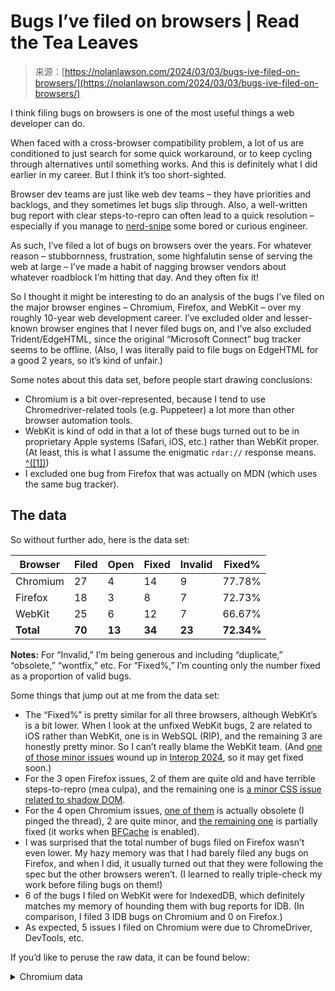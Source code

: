 <!--yml
category: 未分类
date: 2024-05-27 14:36:57
-->

# Bugs I’ve filed on browsers | Read the Tea Leaves

> 来源：[https://nolanlawson.com/2024/03/03/bugs-ive-filed-on-browsers/](https://nolanlawson.com/2024/03/03/bugs-ive-filed-on-browsers/)

I think filing bugs on browsers is one of the most useful things a web developer can do.

When faced with a cross-browser compatibility problem, a lot of us are conditioned to just search for some quick workaround, or to keep cycling through alternatives until something works. And this is definitely what I did earlier in my career. But I think it’s too short-sighted.

Browser dev teams are just like web dev teams – they have priorities and backlogs, and they sometimes let bugs slip through. Also, a well-written bug report with clear steps-to-repro can often lead to a quick resolution – especially if you manage to [nerd-snipe](https://xkcd.com/356/) some bored or curious engineer.

As such, I’ve filed a lot of bugs on browsers over the years. For whatever reason – stubbornness, frustration, some highfalutin sense of serving the web at large – I’ve made a habit of nagging browser vendors about whatever roadblock I’m hitting that day. And they often fix it!

So I thought it might be interesting to do an analysis of the bugs I’ve filed on the major browser engines – Chromium, Firefox, and WebKit – over my roughly 10-year web development career. I’ve excluded older and lesser-known browser engines that I never filed bugs on, and I’ve also excluded Trident/EdgeHTML, since the original “Microsoft Connect” bug tracker seems to be offline. (Also, I was literally paid to file bugs on EdgeHTML for a good 2 years, so it’s kind of unfair.)

Some notes about this data set, before people start drawing conclusions:

*   Chromium is a bit over-represented, because I tend to use Chromedriver-related tools (e.g. Puppeteer) a lot more than other browser automation tools.
*   WebKit is kind of odd in that a lot of these bugs turned out to be in proprietary Apple systems (Safari, iOS, etc.) rather than WebKit proper. (At least, this is what I assume the enigmatic `rdar://` response means. [^([1])](#footnote-1))
*   I excluded one bug from Firefox that was actually on MDN (which uses the same bug tracker).

## The data

So without further ado, here is the data set:

| Browser | Filed | Open | Fixed | Invalid | Fixed% |
| --- | --- | --- | --- | --- | --- |
| Chromium | 27 | 4 | 14 | 9 | 77.78% |
| Firefox | 18 | 3 | 8 | 7 | 72.73% |
| WebKit | 25 | 6 | 12 | 7 | 66.67% |
| **Total** | **70** | **13** | **34** | **23** | **72.34%** |

**Notes:** For “Invalid,” I’m being generous and including “duplicate,” “obsolete,” “wontfix,” etc. For “Fixed%,” I’m counting only the number fixed as a proportion of valid bugs.

Some things that jump out at me from the data set:

*   The “Fixed%” is pretty similar for all three browsers, although WebKit’s is a bit lower. When I look at the unfixed WebKit bugs, 2 are related to iOS rather than WebKit, one is in WebSQL (RIP), and the remaining 3 are honestly pretty minor. So I can’t really blame the WebKit team. (And [one of those minor issues](https://bugs.webkit.org/show_bug.cgi?id=263663) wound up in [Interop 2024](https://wpt.fyi/results/?label=master&label=experimental&aligned&view=interop&q=label%3Ainterop-2024-accessibility), so it may get fixed soon.)
*   For the 3 open Firefox issues, 2 of them are quite old and have terrible steps-to-repro (mea culpa), and the remaining one is [a minor CSS issue related to shadow DOM](https://bugzilla.mozilla.org/show_bug.cgi?id=1739682).
*   For the 4 open Chromium issues, [one of them](https://issues.chromium.org/issues/40890306) is actually obsolete (I pinged the thread), 2 are quite minor, and [the remaining one](https://issues.chromium.org/issues/40656738) is partially fixed (it works when [BFCache](https://web.dev/articles/bfcache) is enabled).
*   I was surprised that the total number of bugs filed on Firefox wasn’t even lower. My hazy memory was that I had barely filed any bugs on Firefox, and when I did, it usually turned out that they were following the spec but the other browsers weren’t. (I learned to really triple-check my work before filing bugs on them!)
*   6 of the bugs I filed on WebKit were for IndexedDB, which definitely matches my memory of hounding them with bug reports for IDB. (In comparison, I filed 3 IDB bugs on Chromium and 0 on Firefox.)
*   As expected, 5 issues I filed on Chromium were due to ChromeDriver, DevTools, etc.

If you’d like to peruse the raw data, it can be found below:

<details><summary>Chromium data</summary>

| Status | ID | Title | Date |
| --- | --- | --- | --- |
| Fixed | [41495645](https://crbug.com/41495645) | Chromium leaks Document/Window/etc. when navigating in multi-page site using CDP-based heapsnapshots | Feb 22, 2024 01:02AM |
| New | [40890306](https://crbug.com/40890306) | Reflected ARIA properties should not treat setting undefined the same as null | Mar 2, 2024 05:50PM |
| New | [40885158](https://crbug.com/40885158) | Setting outerHTML on child of DocumentFragment throws error | Jan 8, 2024 10:52PM |
| Fixed | [40872282](https://crbug.com/40872282) | aria-label on a should be ignored for accessible name calculation | Jan 8, 2024 11:24PM |
| Duplicate | [40229331](https://crbug.com/40229331) | Style calculation takes much longer for multiple s vs one big | Jun 20, 2023 09:14AM |
| Fixed | [40846966](https://crbug.com/40846966) | customElements.whenDefined() resolves with undefined instead of constructor | Jan 8, 2024 10:13PM |
| Fixed | [40827056](https://crbug.com/40827056) | ariaInvalid property not reflected to/from aria-invalid attribute | Jan 8, 2024 08:33PM |
| Obsolete | [40767620](https://crbug.com/40767620) | Heap snapshot includes objects referenced by DevTools console | Jan 8, 2024 11:53PM |
| New | [40766136](https://crbug.com/40766136) | Restoring selection ranges causes text input to ignore keypresses | Jan 8, 2024 07:20PM |
| Fixed | [40759641](https://crbug.com/40759641) | Poor style calculation performance for attribute selectors compared to class selectors | May 5, 2021 01:40PM |
| Obsolete | [40149430](https://crbug.com/40149430) | performance.measureMemory() disallowed in headless mode | Feb 27, 2023 12:26AM |
| Obsolete | [40704787](https://crbug.com/40704787) | Add option to disable WeakMap keys and circular references in Retainers graph | Jan 8, 2024 05:52PM |
| Fixed | [40693859](https://crbug.com/40693859) | Chrome crashes due to WASM file when DevTools are recording trace | Jun 24, 2020 07:20AM |
| Fixed | [40677812](https://crbug.com/40677812) | npm install chrome-devtools-frontend fails due to preinstall script | Jan 8, 2024 05:17PM |
| New | [40656738](https://crbug.com/40656738) | Navigating back does not restore focus to clicked element | Jan 8, 2024 03:26PM |
| Obsolete | [41477958](https://crbug.com/41477958) | Compositor animations recalc style on main thread every frame with empty requestAnimationFrame | Aug 29, 2019 04:06AM |
| Duplicate | [41476815](https://crbug.com/41476815) | OffscreenCanvas convertToBlob() is >300ms slower than | Feb 18, 2020 11:51PM |
| Fixed | [41475186](https://crbug.com/41475186) | Insertion and removal of overflow:scroll element causes large style calculation regression | Aug 26, 2019 01:34AM |
| Obsolete | [41354172](https://crbug.com/41354172) | IntersectionObserver uses root’s padding box rather than border box | Nov 12, 2018 09:43AM |
| Obsolete | [41329253](https://crbug.com/41329253) | word-wrap:break-word with odd Unicode characters causes long layout | Jul 11, 2017 01:50PM |
| Fixed | [41327511](https://crbug.com/41327511) | IntersectionObserver boundingClientRect has inaccurate width/height | Jun 1, 2019 08:28PM |
| Fixed | [41267419](https://crbug.com/41267419) | Chrome 52 sends a CORS preflight request with an empty Access-Control-Request-Headers when all author headers are CORS-safelisted | Mar 18, 2017 02:27PM |
| Fixed | [41204713](https://crbug.com/41204713) | IndexedDB blocks DOM rendering | Jan 24, 2018 04:03PM |
| Fixed | [41189720](https://crbug.com/41189720) | chrome://inspect/#devices flashing “Pending authorization” for Android device | Oct 5, 2015 03:59AM |
| Obsolete | [41154786](https://crbug.com/41154786) | Chrome for iOS: openDatabase causes DOM Exception 11 or 18 | Feb 9, 2015 08:30AM |
| Fixed | [41151574](https://crbug.com/41151574) | Empty IndexedDB blob causes 404 when fetched with ajax | Mar 16, 2015 11:37AM |
| Fixed | [40400696](https://crbug.com/40400696) | Blob stored in IndexedDB causes null result from FileReader | Feb 9, 2015 10:34AM |</details> <details><summary>Firefox data</summary>

| ID | Summary | Resolution | Updated |
| --- | --- | --- | --- |
| [1704551](https://bugzilla.mozilla.org/show_bug.cgi?id=1704551) | Poor style calculation performance for attribute selectors compared to class selectors | FIXE | 2021-09-02 |
| [1861201](https://bugzilla.mozilla.org/show_bug.cgi?id=1861201) | Support ariaBrailleLabel and ariaBrailleRoleDescription reflection | FIXE | 2024-02-20 |
| [1762999](https://bugzilla.mozilla.org/show_bug.cgi?id=1762999) | Intervening divs with ids reports incorrect listbox options count to NVDA | FIXE | 2023-10-10 |
| [1739154](https://bugzilla.mozilla.org/show_bug.cgi?id=1739154) | delegatesFocus changes focused inner element when host is focused | FIXE | 2022-02-08 |
| [1707116](https://bugzilla.mozilla.org/show_bug.cgi?id=1707116) | Replacing shadow DOM style results in inconsistent computed style | FIXE | 2021-05-10 |
| [1853209](https://bugzilla.mozilla.org/show_bug.cgi?id=1853209) | ARIA reflection should treat setting null/undefined as removing the attribute | FIXE | 2023-10-20 |
| [1208840](https://bugzilla.mozilla.org/show_bug.cgi?id=1208840) | IndexedDB blocks DOM rendering | — | 2022-10-11 |
| [1531511](https://bugzilla.mozilla.org/show_bug.cgi?id=1531511) | Service Worker fetch requests during ‘install’ phase block fetch requests from main thread | — | 2022-10-11 |
| [1739682](https://bugzilla.mozilla.org/show_bug.cgi?id=1739682) | Bare ::part(foo) CSS selector selects parts inside shadow roots | — | 2024-02-20 |
| [1331135](https://bugzilla.mozilla.org/show_bug.cgi?id=1331135) | Performance User Timing entry buffer restricted to 150 | DUPL | 2019-03-13 |
| [1699154](https://bugzilla.mozilla.org/show_bug.cgi?id=1699154) | :focus-visible – JS-based focus() on back nav treated as keyboard input | FIXE | 2021-03-19 |
| [1449770](https://bugzilla.mozilla.org/show_bug.cgi?id=1449770) | position:sticky inside of position:fixed does’t async-scroll in Firefox for Android (and asserts in ActiveScrolledRoot::PickDescendant() in debug build) | WORK | 2023-02-23 |
| [1287221](https://bugzilla.mozilla.org/show_bug.cgi?id=1287221) | WebDriver:Navigate results in slower performance.timing metrics | DUPL | 2023-02-09 |
| [1536717](https://bugzilla.mozilla.org/show_bug.cgi?id=1536717) | document.scrollingElement.scrollTop is incorrect | DUPL | 2022-01-10 |
| [1253387](https://bugzilla.mozilla.org/show_bug.cgi?id=1253387) | Safari does not support IndexedDB in a worker | FIXE | 2016-03-17 |
| [1062368](https://bugzilla.mozilla.org/show_bug.cgi?id=1062368) | Ajax requests for blob URLs return 0 as .status even if the load succeeds | DUPL | 2014-09-04 |
| [1081668](https://bugzilla.mozilla.org/show_bug.cgi?id=1081668) | Blob URL returns xhr.status of 0 | DUPL | 2015-02-25 |
| [1711057](https://bugzilla.mozilla.org/show_bug.cgi?id=1711057) | :focus-visible does not match for programmatic keyboard focus after mouse click | FIXE | 2021-06-09 |
| [1471297](https://bugzilla.mozilla.org/show_bug.cgi?id=1471297) | fetch() and importScripts() do not share HTTP cache | WORK | 2021-03-17 |</details> <details><summary>WebKit data</summary>

| ID | Resolution | Summary | Changed |
| --- | --- | --- | --- |
| [225723](https://bugs.webkit.org/show_bug.cgi?id=225723) | — | Restoring selection ranges causes text input to ignore keypresses | 2023-02-26 |
| [241704](https://bugs.webkit.org/show_bug.cgi?id=241704) | — | Preparser does not download stylesheets before running inline scripts | 2022-06-23 |
| [263663](https://bugs.webkit.org/show_bug.cgi?id=263663) | — | Support ariaBrailleLabel and ariaBrailleRoleDescription reflection | 2023-11-01 |
| [260716](https://bugs.webkit.org/show_bug.cgi?id=260716) | FIXE | adoptedStyleSheets (ObservableArray) has non-writable length | 2023-09-03 |
| [232261](https://bugs.webkit.org/show_bug.cgi?id=232261) | FIXE | :host::part(foo) selector does not select elements inside shadow roots | 2021-11-04 |
| [249420](https://bugs.webkit.org/show_bug.cgi?id=249420) | DUPL | :host(.foo, .bar) should be an invalid selector | 2023-08-07 |
| [249737](https://bugs.webkit.org/show_bug.cgi?id=249737) | FIXE | Setting outerHTML on child of DocumentFragment throws error | 2023-07-15 |
| [251383](https://bugs.webkit.org/show_bug.cgi?id=251383) | INVA | Reflected ARIA properties should not treat setting undefined the same as null | 2023-10-25 |
| [137637](https://bugs.webkit.org/show_bug.cgi?id=137637) | — | Null character causes early string termination in Web SQL | 2015-04-25 |
| [202655](https://bugs.webkit.org/show_bug.cgi?id=202655) | — | iOS Safari: timestamps can be identical for consecutive rAF callbacks | 2019-10-10 |
| [249943](https://bugs.webkit.org/show_bug.cgi?id=249943) | — | Emoji character is horizontally misaligned when using COLR font | 2023-01-04 |
| [136888](https://bugs.webkit.org/show_bug.cgi?id=136888) | FIXE | IndexedDB onupgradeneeded event has incorrect value for oldVersion | 2019-07-04 |
| [137034](https://bugs.webkit.org/show_bug.cgi?id=137034) | FIXE | Completely remove all IDB properties/constructors when it is disabled at runtime | 2015-06-08 |
| [149953](https://bugs.webkit.org/show_bug.cgi?id=149953) | FIXE | Modern IDB: WebWorker support | 2016-05-11 |
| [151614](https://bugs.webkit.org/show_bug.cgi?id=151614) | FIXE | location.origin is undefined in a web worker | 2015-11-30 |
| [156048](https://bugs.webkit.org/show_bug.cgi?id=156048) | FIXE | We sometimes fail to remove outdated entry from the disk cache after revalidation and when the resource is no longer cacheable | 2016-04-05 |
| [137647](https://bugs.webkit.org/show_bug.cgi?id=137647) | FIXE | Fetching Blob URLs with XHR gives null content-type and content-length | 2017-06-07 |
| [137756](https://bugs.webkit.org/show_bug.cgi?id=137756) | INVA | WKWebView: JavaScript fails to load, apparently due to decoding error | 2014-10-20 |
| [137760](https://bugs.webkit.org/show_bug.cgi?id=137760) | DUPL | WKWebView: openDatabase results in DOM Exception 18 | 2016-04-27 |
| [144875](https://bugs.webkit.org/show_bug.cgi?id=144875) | INVA | WKWebView does not persist IndexedDB data after app close | 2015-05-28 |
| [149107](https://bugs.webkit.org/show_bug.cgi?id=149107) | FIXE | IndexedDB does not throw ConstraintErrors for unique keys | 2016-03-21 |
| [149205](https://bugs.webkit.org/show_bug.cgi?id=149205) | FIXE | IndexedDB openKeyCursor() returns primaryKeys in wrong order | 2016-03-30 |
| [149585](https://bugs.webkit.org/show_bug.cgi?id=149585) | DUPL | Heavy LocalStorage use can cause page to freeze | 2016-12-14 |
| [156125](https://bugs.webkit.org/show_bug.cgi?id=156125) | INVA | Fetching blob URLs with query parameters results in 404 | 2022-05-31 |
| [169851](https://bugs.webkit.org/show_bug.cgi?id=169851) | FIXE | Safari sends empty “Access-Control-Request-Headers” in preflight request | 2017-03-22 |</details> 

## Conclusion

I think cross-browser compatibility has improved a lot over the past few years. We have projects like [Interop](https://github.com/web-platform-tests/interop) and [Web Platform Tests](https://github.com/web-platform-tests/wpt/), which make it a lot more streamlined for browser teams to figure out what’s broken and what they should prioritize.

So if you haven’t yet, there’s no better time to get started filing bugs on browsers! I’d recommend first searching for your issue in the right bug tracker ([Chromium](https://issues.chromium.org/issues), [Firefox](https://bugzilla.mozilla.org), [WebKit](https://bugs.webkit.org)), then creating a minimal repro (CodePen, JSBin, plain HTML, etc.), and finally just including as much detail as you can (browser version, OS version, screenshots, etc.). I’d also recommend reading [“How to file a good browser bug”](https://web.dev/articles/how-to-file-a-good-bug).

Happy bug hunting!

## Footnotes

[Some](https://nolanlawson.com/2024/03/03/bugs-ive-filed-on-browsers/#comment-237539) [folks](https://news.ycombinator.com/item?id=39586419) have pointed out to me that `rdar://` links can mean just about anything. I always assumed it meant that the bug got re-routed to some internal team, but I guess not.